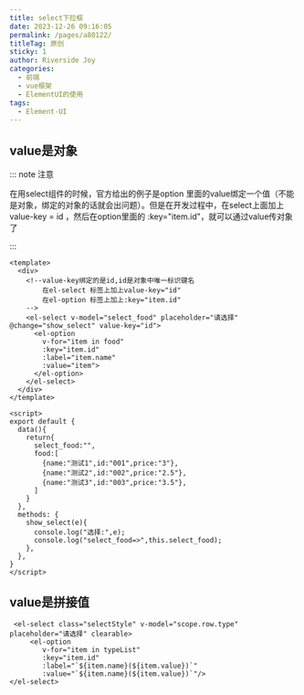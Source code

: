 ```yaml
---
title: select下拉框
date: 2023-12-26 09:16:05
permalink: /pages/a80122/
titleTag: 原创
sticky: 1
author: Riverside Joy
categories:
  - 前端
  - vue框架
  - ElementUI的使用
tags:
  - Element-UI
---
```

## value是对象

::: note 注意

在用select组件的时候，官方给出的例子是option 里面的value绑定一个值（不能是对象，绑定的对象的话就会出问题）。但是在开发过程中，在select上面加上value-key = id ，然后在option里面的 :key="item.id"，就可以通过value传对象了

:::

```vue
<template>
  <div>
    <!--value-key绑定的是id,id是对象中唯一标识键名
		在el-select 标签上加上value-key="id"
		在el-option 标签上加上:key="item.id"
	-->
    <el-select v-model="select_food" placeholder="请选择" @change="show_select" value-key="id">
      <el-option
        v-for="item in food"
        :key="item.id"
        :label="item.name"
        :value="item">
      </el-option>
    </el-select>
  </div>
</template>

<script>
export default {
  data(){
    return{
      select_food:"",
      food:[
        {name:"测试1",id:"001",price:"3"},
        {name:"测试2",id:"002",price:"2.5"},
        {name:"测试3",id:"003",price:"3.5"},
      ]
    }
  },
  methods: {
    show_select(e){
      console.log("选择:",e);
      console.log("select_food=>",this.select_food);
    },
  },
}
</script>
```

## value是拼接值

```vue
 <el-select class="selectStyle" v-model="scope.row.type" placeholder="请选择" clearable>
     <el-option
        v-for="item in typeList"
        :key="item.id"
        :label="`${item.name}(${item.value})`"
        :value="`${item.name}(${item.value})`"/>
</el-select>
```





